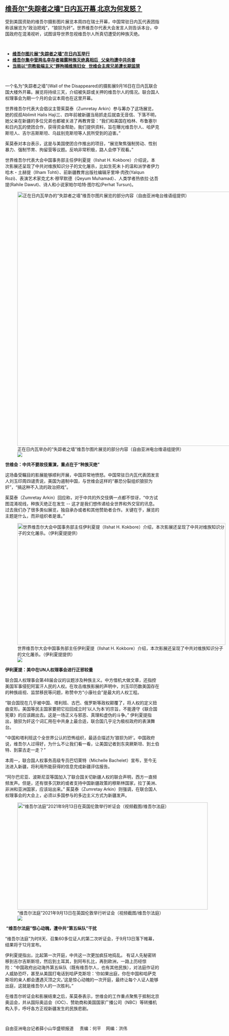 <!--1631909640000-->
[维吾尔"失踪者之墙"日内瓦开幕   北京为何发怒？](https://www.rfa.org/mandarin/yataibaodao/shaoshuminzu/xx-09172021110208.html)
------

<p></p><p>受到美国资助的维吾尔摄影图片展览本周四在瑞士开幕，中国常驻日内瓦代表团指称该展览为<span>“</span><span>政治把戏</span><span>”</span><span>，</span><span>“</span><span>狼狈为奸</span><span>”</span><span>。世界维吾尔代表大会发言人则告诉本台，中国政府在混淆视听，试图误导世界忽视维吾尔人所真切遭受的种族灭绝。</span></p><p><br/></p><ul><li><a href="https://www.rfa.org/mandarin/Xinwen/10-09162021151915.html"><strong>维吾尔图片展“失踪者之墙”在日内瓦举行</strong></a></li><li><strong><a href="https://www.rfa.org/mandarin/yataibaodao/shaoshuminzu/hx0802a-08022021054033.html">维吾尔集中营两名幸存者揭露种族灭绝真相后   父亲均遭中共杀害</a></strong></li><li><strong><a href="https://www.rfa.org/mandarin/zhuanlan/jieduxinjiang/xj-06112021144727.html">当局以“宗教极端主义”罪拘捕维族妇女   世维会主席兄弟遭长期监禁</a></strong></li></ul><p><br/></p><p>一个名为<span>“</span><span>失踪者之墙</span><span>”(Wall of the Disappeared)</span><span>的摄影展</span><span>9</span><span>月</span><span>16</span><span>日在日内瓦联合国大楼外开幕。展览将持续三天，介绍被失踪或关押的维吾尔人的情况。联合国人权理事会为期一个月的会议本周也在这里开幕。</span></p><p><span>世界维吾尔代表大会倡议主管茱莫泰（</span><span>Zumretay Arkin</span><span>）参与筹办了这场展览，她的叔叔</span><span>Ablimit Halis Haji</span><span>三、四年前被新疆当局抓走后就杳无音信、下落不明，她父亲在新疆的多位兄弟也都被关进了再教育营：</span><span>“</span><span>我们和美国在柏林、布鲁塞尔和日内瓦的使团合作，获得资金帮助，我们提供资料，旨在曝光维吾尔人、哈萨克斯坦人、吉尔吉斯斯坦、乌兹别克斯坦等人民所受到的迫害。</span><span>”</span></p><p><span><span>茱</span>莫泰对本台表示，这是与美国使团合作推出的项目，</span><span>“</span><span>展览聚焦强制劳动、性别暴力、强制节育、拘留营等议题。反响非常积极，路人会停下观看。</span><span>”</span></p><p><span>世界维吾尔代表大会中国事务部主任伊利夏提（</span><span>Ilshat H. Kokbore</span><span>）介绍说，本次影展还呈现了中共对维族知识分子的文化屠杀，比如生死未卜的温和派学者伊力哈木</span><span>・</span><span>土赫提（</span><span>Ilham Tohti</span><span>）、前新疆教育出版社编辑牙里坤</span><span>·</span><span>肉孜</span><span>(Yalqun Rozi)</span><span>、表演艺术家克尤木</span><span>·</span><span>穆罕默德（</span><span>Qeyum Muhamad</span><span>）、人类学者热依拉</span><span>·</span><span>达吾提</span><span>(Rahile Dawut)</span><span>、诗人和小说家帕尔哈特</span><span>·</span><span>图尔松</span><span>(Perhat Tursun)</span><span>。</span></p><p><span><figure class="image-richtext image-inline captioned" style="width:1200px;"><img alt="正在日内瓦举办的“失踪者之墙”维吾尔图片展览的部分内容（自由亚洲电台维语组提供）" height="830" src="https://www.rfa.org/mandarin/yataibaodao/shaoshuminzu/xx-09172021110208.html/xx0917b.jpg/@@images/6d9166d6-6236-4ad9-9bc6-e1563bc40b02.jpeg" title="xx0917b.jpg" width="1200"/><figcaption class="image-caption">正在日内瓦举办的“失踪者之墙”维吾尔图片展览的部分内容（自由亚洲电台维语组提供）</figcaption><small></small><div id="zoomattribute"><a data-caption="正在日内瓦举办的“失踪者之墙”维吾尔图片展览的部分内容（自由亚洲电台维语组提供）" data-fancybox="" href="https://www.rfa.org/mandarin/yataibaodao/shaoshuminzu/xx-09172021110208.html/xx0917b.jpg" id="single_image" title="正在日内瓦举办的“失踪者之墙”维吾尔图片展览的部分内容（自由亚洲电台维语组提供）"><img src="/++plone++rfa-resources/img/icon-zoom.png"/></a></div></figure></span></p><p><strong><span>世维会：中共不要故伎重演，重点在于</span></strong><strong><span>“</span></strong><strong><span>种族灭绝</span></strong><strong><span>”</span></strong></p><p><span>这场备受瞩目的影展能够顺利开展，中国异常地愤怒。中国常驻日内瓦代表团发言人刘玉印周四谴责说，美国为遏制中国，与世维会这样的</span><span>“</span><span>暴恐分裂组织狼狈为奸</span><span>”</span><span>，</span><span>“</span><span>搞这种不入流的政治把戏</span><span>”</span><span>。</span></p><p><span>茱莫泰（</span><span>Zumretay Arkin</span><span>）回应称，对于中共的外交伎俩一点都不惊讶，</span><span>“</span><span>中方试图混淆视线，种族灭绝正在发生</span><span> -- </span><span>这才是我们想传递给全世界和外交官的讯息。过去我们办了很多类似展览，独自承办或者和其他赞助者合作。关键在于，展览的主题是什么，而非组织者是谁。</span><span>”</span></p><p><span><figure class="image-richtext image-inline captioned" style="width:680px;"><img alt="世界维吾尔大会中国事务部主任伊利夏提（Ilshat H. Kokbore）介绍，本次影展还呈现了中共对维族知识分子的文化屠杀。（伊利夏提提供）" height="398" src="https://www.rfa.org/mandarin/yataibaodao/shaoshuminzu/xx-09172021110208.html/ylxt.jpg/@@images/0c7ed4e4-36df-4417-971a-b2a251c86eaf.jpeg" title="ylxt.jpg" width="680"/><figcaption class="image-caption">世界维吾尔大会中国事务部主任伊利夏提（Ilshat H. Kokbore）介绍，本次影展还呈现了中共对维族知识分子的文化屠杀。（伊利夏提提供）</figcaption><small></small><div id="zoomattribute"><a data-caption="世界维吾尔大会中国事务部主任伊利夏提（Ilshat H. Kokbore）介绍，本次影展还呈现了中共对维族知识分子的文化屠杀。（伊利夏提提供）" data-fancybox="" href="https://www.rfa.org/mandarin/yataibaodao/shaoshuminzu/xx-09172021110208.html/ylxt.jpg" id="single_image" title="世界维吾尔大会中国事务部主任伊利夏提（Ilshat H. Kokbore）介绍，本次影展还呈现了中共对维族知识分子的文化屠杀。（伊利夏提提供）"><img src="/++plone++rfa-resources/img/icon-zoom.png"/></a></div></figure></span></p><p><strong><span>伊利夏提：美中在</span></strong><strong><span>UN</span></strong><strong><span>人权理事会进行正邪较量</span></strong></p><p><span>联合国人权理事会第</span><span>48</span><span>届会议的议题涉及种族主义。中方借机大做文章，还指控美国军事侵犯阿富汗人民的人权。在攻击维族影展的声明中，刘玉印历数美国存在的种族歧视、监禁移民等问题，称赞中方</span><span>“</span><span>小康社会</span><span>”</span><span>是最大的人权工程。</span></p><p><span>“</span><span>联合国现在几乎被中国、塔利班、古巴、俄罗斯等政权颠覆了，将人权的定义扭曲变形。美国等民主国家要把它拉回成立时</span><span>‘</span><span>以人为本</span><span>’</span><span>的宗旨，不能遵守《联合国宪章》的应该踢出去。这是一场正义与邪恶、真理和虚伪的斗争。</span><span>” </span><span>伊利夏提指出，狼狈为奸这个词汇用在中共身上最合适，联合国几乎沦为极权政府的表演舞台。</span></p><p><span>“</span><span>中国和塔利班这个全世界公认的恐怖组织，最适合描述为</span><span>‘</span><span>狼狈为奸</span><span>’</span><span>。中国政府说，维吾尔人过得好，为什么不让我们看一看，让美国记者到东突厥斯坦、到土伯特、到蒙古走一走？</span><span>”</span></p><p><span>本周一，联合国人权事务高级专员巴切莱特（</span><span>Michelle Bachelet</span><span>）宣布，至今无法进入新疆，将利用所能获得的信息完成新疆评估报告。</span></p><p><span>“</span><span>阿尔巴尼亚、波斯尼亚等国加入了联合国关切新疆人权的联合声明，西方一直频频发声。但是，还有很多沉默的或者支持中国新疆政策的穆斯林国家，拉丁美洲、非洲和亚洲国家，应该站出来。</span><span>” </span><span>茱莫泰（</span><span>Zumretay Arkin</span><span>）则强调，在联合国人权理事会的大会上，必须以多国参与的多边主义方式为新疆发声。</span></p><p><span><figure class="image-richtext image-inline captioned" style="width:622px;"><img alt="“维吾尔法庭”2021年9月13日在英国伦敦举行听证会（视频截图/维吾尔法庭）" height="350" src="https://www.rfa.org/mandarin/yataibaodao/shaoshuminzu/xx-09172021110208.html/xx0917g.jpg/@@images/745d2a27-f3dd-4ab0-812e-3a62a47da2e6.gif" title="xx0917g.jpg" width="622"/><figcaption class="image-caption">“维吾尔法庭”2021年9月13日在英国伦敦举行听证会（视频截图/维吾尔法庭）</figcaption><small></small><div id="zoomattribute"><a data-caption="“维吾尔法庭”2021年9月13日在英国伦敦举行听证会（视频截图/维吾尔法庭）" data-fancybox="" href="https://www.rfa.org/mandarin/yataibaodao/shaoshuminzu/xx-09172021110208.html/xx0917g.jpg" id="single_image" title="“维吾尔法庭”2021年9月13日在英国伦敦举行听证会（视频截图/维吾尔法庭）"><img src="/++plone++rfa-resources/img/icon-zoom.png"/></a></div></figure></span></p><p><strong><span><span> “</span></span></strong><strong><span>维吾尔法庭</span></strong><strong><span>”</span></strong><strong><span>惊心动魄，遭中共</span></strong><strong><span>“</span></strong><strong><span>第五纵队</span></strong><strong><span>”</span></strong><strong><span>干扰</span></strong></p><p><span>“</span><span>维吾尔法庭</span><span>”</span><span>为时</span><span>8</span><span>天、召集</span><span>60</span><span>多位证人的第二次听证会，于</span><span>9</span><span>月</span><span>13</span><span>日落下帷幕，结果将于</span><span>12</span><span>月宣布。</span></p><p><span>伊利夏提指出，比起第一次开庭，中共这一次更加疯狂地捣乱。</span><span> </span><span>有证人先秘密转移到吉尔吉斯斯坦，然后到土耳其，到阿布扎比，再到欧洲，一路上历经惊险：</span><span>“</span><span>中国政府出动海外第五纵队（既有维吾尔人，也有其他民族），对法庭作证的人威胁恐吓，甚至从美国打电话到哈萨克斯坦：</span><span>‘</span><span>你如果出庭，你在中国和哈萨克斯坦的亲人都会遭遇灭顶之灾。</span><span>’</span><span>这是惊心动魄的一次开庭，最终让每个人证人能够出庭，这就是维吾尔人的一次胜利。</span><span>”</span></p><p><span>在维吾尔听证会和影展结束之后，茱莫泰表示，世维会的工作重点聚焦于抵制北京奥运会，并从国际奥运会（</span><span>IOC</span><span>）、赞助商和美国国家广播公司（</span><span>NBC</span><span>）等转播机构入手，呼吁各方正视新疆发生的民族悲剧。</span></p><p><br/></p><p>自由亚洲电台记者薛小山华盛顿报道     责编：何平    网编：洪伟</p>
